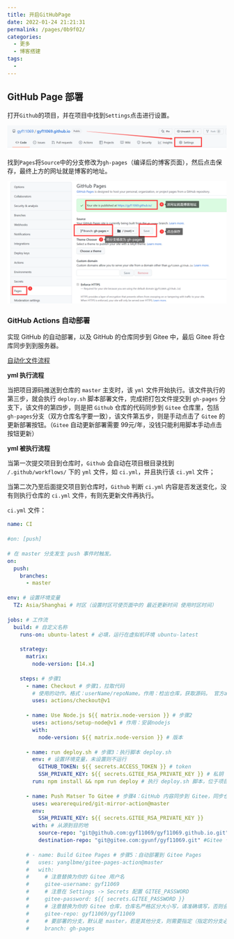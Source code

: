 ```yaml
---
title: 开启GitHubPage
date: 2022-01-24 21:21:31
permalink: /pages/0b9f02/
categories:
  - 更多
  - 博客搭建
tags:
  - 
---
```


## GitHub Page 部署

打开`Github`的项目，并在项目中找到`Settings`点击进行设置。

![image-20220124212416568](../../.vuepress/public/images/image-20220124212416568.png)

找到`Pages`将`Source`中的分支修改为`gh-pages`（编译后的博客页面），然后点击保存，最终上方的网址就是博客的地址。

<img src="../../.vuepress/public/images/image-20220124212922054.png" alt="image-20220124212922054" style="zoom:50%;" />

### GitHub Actions 自动部署

实现 GitHub 的自动部署，以及 GitHub 的仓库同步到 Gitee 中，最后 Gitee 将仓库同步到到服务器。

[自动化文件流程](https://notes.youngkbt.cn/about/website/deploy/#%E8%87%AA%E5%8A%A8%E5%8C%96%E6%96%87%E4%BB%B6%E6%B5%81%E7%A8%8B)

**yml 执行流程**

当把项目源码推送到仓库的 `master` 主支时，该 `yml` 文件开始执行。该文件执行的第三步，就会执行 `deploy.sh` 脚本部署文件，完成把打包文件提交到 `gh-pages` 分支下，该文件的第四步，则是把 `Github` 仓库的代码同步到 `Gitee` 仓库里，包括 `gh-pages`分支（双方仓库名字要一致），该文件第五步，则是手动点击了 `Gitee` 的更新部署按钮。（`Gitee` 自动更新部署需要 99元/年，没钱只能利用脚本手动点击按钮更新）

**yml 被执行流程**

当第一次提交项目到仓库时，`Github` 会自动在项目根目录找到 `/.github/workflows/` 下的 `yml` 文件，如 `ci.yml`，并且执行该 `ci.yml` 文件；

当第二次乃至后面提交项目到仓库时，`Github` 判断 `ci.yml` 内容是否发送变化，没有则执行仓库的 `ci.yml` 文件，有则先更新文件再执行。

`ci.yml` 文件：

```yaml
name: CI

#on: [push]

# 在 master 分支发生 push 事件时触发。
on:
  push:
    branches:
      - master

env: # 设置环境变量
  TZ: Asia/Shanghai # 时区（设置时区可使页面中的 最近更新时间 使用时区时间）

jobs: # 工作流
  build: # 自定义名称
    runs-on: ubuntu-latest # 必填，运行在虚拟机环境 ubuntu-latest

    strategy:
      matrix:
        node-version: [14.x]

    steps: # 步骤1
      - name: Checkout # 步骤1，拉取代码
        # 使用的动作。格式：userName/repoName。作用：检出仓库，获取源码。 官方actions库：https://github.com/actions
        uses: actions/checkout@v1

      - name: Use Node.js ${{ matrix.node-version }} # 步骤2
        uses: actions/setup-node@v1 # 作用：安装nodejs
        with:
          node-version: ${{ matrix.node-version }} # 版本

      - name: run deploy.sh # 步骤3：执行脚本 deploy.sh
        env: # 设置环境变量，未设置则不运行
          GITHUB_TOKEN: ${{ secrets.ACCESS_TOKEN }} # token
          SSH_PRIVATE_KEY: ${{ secrets.GITEE_RSA_PRIVATE_KEY }} # 私钥
        run: npm install && npm run deploy # 执行 deploy.sh 脚本，位于项目根目录

      - name: Push Matser To Gitee # 步骤4：GitHub 内容同步到 Gitee，同步仓库是 master
        uses: wearerequired/git-mirror-action@master
        env:
          SSH_PRIVATE_KEY: ${{ secrets.GITEE_RSA_PRIVATE_KEY }}
        with: # 从源到目的地
          source-repo: "git@github.com:gyf11069/gyf11069.github.io.git" #Github 仓库地址
          destination-repo: "git@gitee.com:gyunf/gyf11069.git" #Gitee 仓库地址

      # - name: Build Gitee Pages # 步骤5：自动部署到 Gitee Pages
      #   uses: yanglbme/gitee-pages-action@master
      #   with:
      #     # 注意替换为你的 Gitee 用户名
      #     gitee-username: gyf11069
      #     # 注意在 Settings -> Secrets 配置 GITEE_PASSWORD
      #     gitee-password: ${{ secrets.GITEE_PASSWORD }}
      #     # 注意替换为你的 Gitee 仓库，仓库名严格区分大小写，请准确填写，否则会出错.一般地址和仓库名一致，如果地址改了，仓库名不改，要以地址为准（地址仅需后缀，即 https://gitee.com/<username>/xxx 的 xxx 即可）
      #     gitee-repo: gyf11069/gyf11069
      #     # 要部署的分支，默认是 master，若是其他分支，则需要指定（指定的分支必须存在）
      #     branch: gh-pages

```

